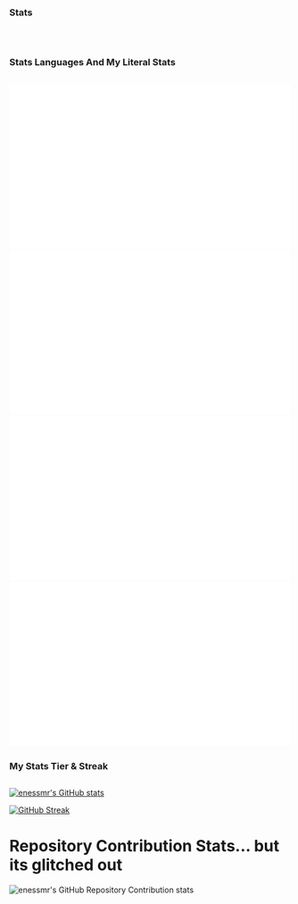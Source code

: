 <div>
  <h3>Stats</h3>
  <h2></h2>
</div>

<br>

<h3>Stats Languages And My Literal Stats</h3>
<h2></h2>

![GitHub Stats](https://raw.githubusercontent.com/enessmr/github-stats/master/generated/overview.svg#gh-light-mode-only)![GitHub Stats Languages](https://raw.githubusercontent.com/enessmr/github-stats/master/generated/languages.svg#gh-light-mode-only)
![GitHub Stats](https://raw.githubusercontent.com/enessmr/github-stats/master/generated/overview.svg#gh-dark-mode-only)![GitHub Stats Languages](https://raw.githubusercontent.com/enessmr/github-stats/master/generated/languages.svg#gh-dark-mode-only)



<h3>My Stats Tier & Streak</h3>
<h2></h2>

[![enessmr's GitHub stats](https://github-readme-stats.vercel.app/api?username=enessmr&theme=highcontrast)](https://github.com/enessmr/github-readme-stats)

[![GitHub Streak](https://streak-stats.demolab.com/?user=enessmr&theme=highcontrast)](https://git.io/streak-stats)



# Repository Contribution Stats... but its glitched out
![enessmr's GitHub Repository Contribution stats](https://github-contributor-stats.vercel.app/api?username=enessmr&hide=B&theme=default)
